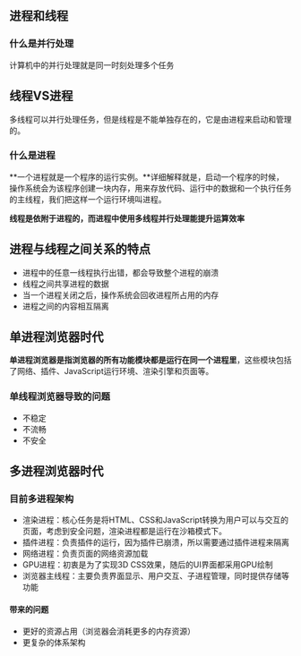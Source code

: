 ## 进程和线程

### 什么是并行处理

计算机中的并行处理就是同一时刻处理多个任务

## 线程VS进程

多线程可以并行处理任务，但是线程是不能单独存在的，它是由进程来启动和管理的。

### 什么是进程

**一个进程就是一个程序的运行实例。**详细解释就是，启动一个程序的时候，操作系统会为该程序创建一块内存，用来存放代码、运行中的数据和一个执行任务的主线程，我们把这样一个运行环境叫进程。

**线程是依附于进程的，而进程中使用多线程并行处理能提升运算效率**

## 进程与线程之间关系的特点

* 进程中的任意一线程执行出错，都会导致整个进程的崩溃
* 线程之间共享进程的数据
* 当一个进程关闭之后，操作系统会回收进程所占用的内存
* 进程之间的内容相互隔离

## 单进程浏览器时代

**单进程浏览器是指浏览器的所有功能模块都是运行在同一个进程里**，这些模块包括了网络、插件、JavaScript运行环境、渲染引擎和页面等。

### 单线程浏览器导致的问题

* 不稳定
* 不流畅
* 不安全

## 多进程浏览器时代

### 目前多进程架构

* 渲染进程：核心任务是将HTML、CSS和JavaScript转换为用户可以与交互的页面，考虑到安全问题，渲染进程都是运行在沙箱模式下。
* 插件进程：负责插件的运行，因为插件已崩溃，所以需要通过插件进程来隔离
* 网络进程：负责页面的网络资源加载
* GPU进程：初衷是为了实现3D CSS效果，随后的UI界面都采用GPU绘制
* 浏览器主线程：主要负责界面显示、用户交互、子进程管理，同时提供存储等功能

#### 带来的问题

* 更好的资源占用（浏览器会消耗更多的内存资源）
* 更复杂的体系架构